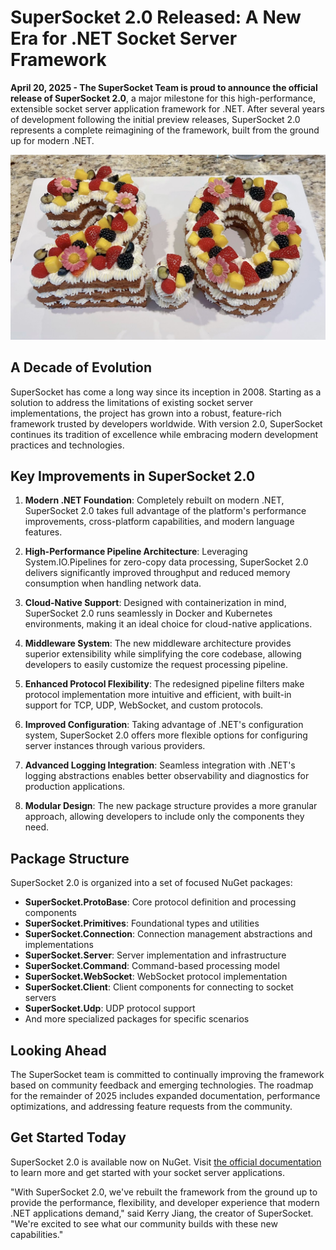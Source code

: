# SuperSocket 2.0 Released: A New Era for .NET Socket Server Framework

**April 20, 2025 - The SuperSocket Team is proud to announce the official release of SuperSocket 2.0**, a major milestone for this high-performance, extensible socket server application framework for .NET. After several years of development following the initial preview releases, SuperSocket 2.0 represents a complete reimagining of the framework, built from the ground up for modern .NET.

![SuperSocket 2.0](../assets/supersocket2-0.jpg)

## A Decade of Evolution

SuperSocket has come a long way since its inception in 2008. Starting as a solution to address the limitations of existing socket server implementations, the project has grown into a robust, feature-rich framework trusted by developers worldwide. With version 2.0, SuperSocket continues its tradition of excellence while embracing modern development practices and technologies.

## Key Improvements in SuperSocket 2.0

1. **Modern .NET Foundation**: Completely rebuilt on modern .NET, SuperSocket 2.0 takes full advantage of the platform's performance improvements, cross-platform capabilities, and modern language features.

2. **High-Performance Pipeline Architecture**: Leveraging System.IO.Pipelines for zero-copy data processing, SuperSocket 2.0 delivers significantly improved throughput and reduced memory consumption when handling network data.

3. **Cloud-Native Support**: Designed with containerization in mind, SuperSocket 2.0 runs seamlessly in Docker and Kubernetes environments, making it an ideal choice for cloud-native applications.

4. **Middleware System**: The new middleware architecture provides superior extensibility while simplifying the core codebase, allowing developers to easily customize the request processing pipeline.

5. **Enhanced Protocol Flexibility**: The redesigned pipeline filters make protocol implementation more intuitive and efficient, with built-in support for TCP, UDP, WebSocket, and custom protocols.

6. **Improved Configuration**: Taking advantage of .NET's configuration system, SuperSocket 2.0 offers more flexible options for configuring server instances through various providers.

7. **Advanced Logging Integration**: Seamless integration with .NET's logging abstractions enables better observability and diagnostics for production applications.

8. **Modular Design**: The new package structure provides a more granular approach, allowing developers to include only the components they need.

## Package Structure

SuperSocket 2.0 is organized into a set of focused NuGet packages:

- **SuperSocket.ProtoBase**: Core protocol definition and processing components
- **SuperSocket.Primitives**: Foundational types and utilities
- **SuperSocket.Connection**: Connection management abstractions and implementations
- **SuperSocket.Server**: Server implementation and infrastructure
- **SuperSocket.Command**: Command-based processing model
- **SuperSocket.WebSocket**: WebSocket protocol implementation
- **SuperSocket.Client**: Client components for connecting to socket servers
- **SuperSocket.Udp**: UDP protocol support
- And more specialized packages for specific scenarios

## Looking Ahead

The SuperSocket team is committed to continually improving the framework based on community feedback and emerging technologies. The roadmap for the remainder of 2025 includes expanded documentation, performance optimizations, and addressing feature requests from the community.

## Get Started Today

SuperSocket 2.0 is available now on NuGet. Visit [the official documentation](https://docs.supersocket.net/) to learn more and get started with your socket server applications.

"With SuperSocket 2.0, we've rebuilt the framework from the ground up to provide the performance, flexibility, and developer experience that modern .NET applications demand," said Kerry Jiang, the creator of SuperSocket. "We're excited to see what our community builds with these new capabilities."